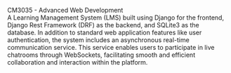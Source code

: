 CM3035 - Advanced Web Development <br />
A Learning Management System (LMS) built using Django for the frontend, Django Rest Framework (DRF) as the backend, and SQLite3 as the database. In addition to standard web application features like user authentication, the system includes an asynchronous real-time communication service. This service enables users to participate in live chatrooms through WebSockets, facilitating smooth and efficient collaboration and interaction within the platform.
